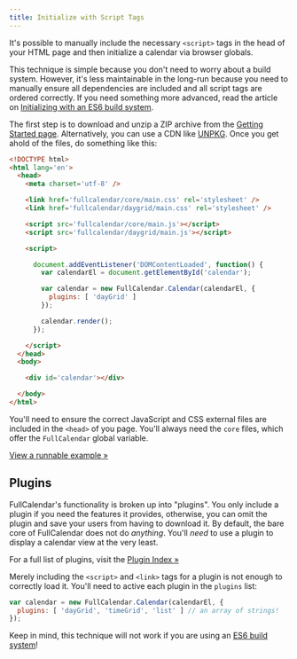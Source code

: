 ```yaml
---
title: Initialize with Script Tags
---
```


It's possible to manually include the necessary `<script>` tags in the head of your HTML page and then initialize a calendar via browser globals.

This technique is simple because you don't need to worry about a build system. However, it's less maintainable in the long-run because you need to manually ensure all dependencies are included and all script tags are ordered correctly. If you need something more advanced, read the article on [Initializing with an ES6 build system](initialize-es6).

The first step is to download and unzip a ZIP archive from the [Getting Started page](/docs/getting-started#download). Alternatively, you can use a CDN like [UNPKG](https://unpkg.com/). Once you get ahold of the files, do something like this:

```html
<!DOCTYPE html>
<html lang='en'>
  <head>
    <meta charset='utf-8' />

    <link href='fullcalendar/core/main.css' rel='stylesheet' />
    <link href='fullcalendar/daygrid/main.css' rel='stylesheet' />

    <script src='fullcalendar/core/main.js'></script>
    <script src='fullcalendar/daygrid/main.js'></script>

    <script>

      document.addEventListener('DOMContentLoaded', function() {
        var calendarEl = document.getElementById('calendar');

        var calendar = new FullCalendar.Calendar(calendarEl, {
          plugins: [ 'dayGrid' ]
        });

        calendar.render();
      });

    </script>
  </head>
  <body>

    <div id='calendar'></div>

  </body>
</html>
```

You'll need to ensure the correct JavaScript and CSS external files are included in the `<head>` of you page. You'll always need the `core` files, which offer the `FullCalendar` global variable.

[View a runnable example &raquo;](initialize-globals-demo)

## Plugins

FullCalendar's functionality is broken up into "plugins". You only include a plugin if you need the features it provides, otherwise, you can omit the plugin and save your users from having to download it. By default, the bare core of FullCalendar does not do *anything*. You'll *need* to use a plugin to display a calendar view at the very least.

For a full list of plugins, visit the [Plugin Index &raquo;](plugin-index)

Merely including the `<script>` and `<link>` tags for a plugin is not enough to correctly load it. You'll need to active each plugin in the `plugins` list:

```js
var calendar = new FullCalendar.Calendar(calendarEl, {
  plugins: [ 'dayGrid', 'timeGrid', 'list' ] // an array of strings!
});
```

Keep in mind, this technique will not work if you are using an [ES6 build system](initialize-es6)!
